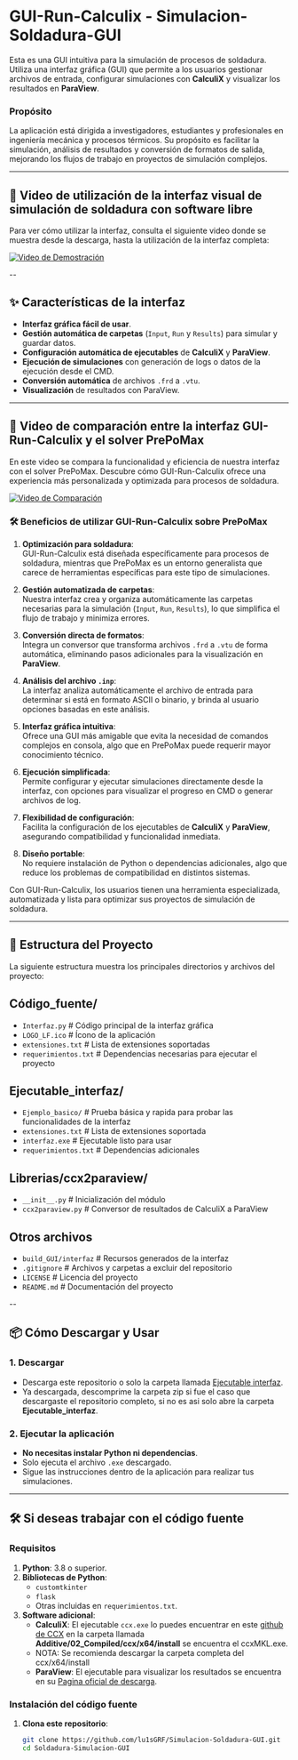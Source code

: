 # GUI-Run-Calculix - Simulacion-Soldadura-GUI
Esta es una GUI intuitiva para la simulación de procesos de soldadura. Utiliza una interfaz gráfica (GUI) que permite a los usuarios gestionar archivos de entrada, configurar simulaciones con **CalculiX** y visualizar los resultados en **ParaView**.

### Propósito
La aplicación está dirigida a investigadores, estudiantes y profesionales en ingeniería mecánica y procesos térmicos. Su propósito es facilitar la simulación, análisis de resultados y conversión de formatos de salida, mejorando los flujos de trabajo en proyectos de simulación complejos.

---

## 🎥 Video de utilización de la interfaz visual de simulación de soldadura con software libre

Para ver cómo utilizar la interfaz, consulta el siguiente video donde se muestra desde la descarga, hasta la utilización de la interfaz completa:

[![Video de Demostración](https://img.youtube.com/vi/GXUdsil8EW0/maxresdefault.jpg)](https://www.youtube.com/watch?v=GXUdsil8EW0)

--

## ✨ Características de la interfaz

- **Interfaz gráfica fácil de usar**.
- **Gestión automática de carpetas** (`Input`, `Run` y `Results`) para simular y guardar datos.
- **Configuración automática de ejecutables** de **CalculiX** y **ParaView**.
- **Ejecución de simulaciones** con generación de logs o datos de la ejecución desde el CMD.
- **Conversión automática** de archivos `.frd` a `.vtu`.
- **Visualización** de resultados con ParaView.

---


## 🎥 Video de comparación entre la interfaz GUI-Run-Calculix y el solver PrePoMax

En este video se compara la funcionalidad y eficiencia de nuestra interfaz con el solver PrePoMax. Descubre cómo GUI-Run-Calculix ofrece una experiencia más personalizada y optimizada para procesos de soldadura.

[![Video de Comparación](https://img.youtube.com/vi/tu_id_del_video/maxresdefault.jpg)](https://www.youtube.com/watch?v=tu_id_del_video)

### 🛠️ Beneficios de utilizar GUI-Run-Calculix sobre PrePoMax

1. **Optimización para soldadura**:  
   GUI-Run-Calculix está diseñada específicamente para procesos de soldadura, mientras que PrePoMax es un entorno generalista que carece de herramientas específicas para este tipo de simulaciones.

2. **Gestión automatizada de carpetas**:  
   Nuestra interfaz crea y organiza automáticamente las carpetas necesarias para la simulación (`Input`, `Run`, `Results`), lo que simplifica el flujo de trabajo y minimiza errores.

3. **Conversión directa de formatos**:  
   Integra un conversor que transforma archivos `.frd` a `.vtu` de forma automática, eliminando pasos adicionales para la visualización en **ParaView**.

4. **Análisis del archivo `.inp`**:  
   La interfaz analiza automáticamente el archivo de entrada para determinar si está en formato ASCII o binario, y brinda al usuario opciones basadas en este análisis.

5. **Interfaz gráfica intuitiva**:  
   Ofrece una GUI más amigable que evita la necesidad de comandos complejos en consola, algo que en PrePoMax puede requerir mayor conocimiento técnico.

6. **Ejecución simplificada**:  
   Permite configurar y ejecutar simulaciones directamente desde la interfaz, con opciones para visualizar el progreso en CMD o generar archivos de log.

7. **Flexibilidad de configuración**:  
   Facilita la configuración de los ejecutables de **CalculiX** y **ParaView**, asegurando compatibilidad y funcionalidad inmediata.

8. **Diseño portable**:  
   No requiere instalación de Python o dependencias adicionales, algo que reduce los problemas de compatibilidad en distintos sistemas.

Con GUI-Run-Calculix, los usuarios tienen una herramienta especializada, automatizada y lista para optimizar sus proyectos de simulación de soldadura.


---

## 📂 Estructura del Proyecto

La siguiente estructura muestra los principales directorios y archivos del proyecto:

## Código_fuente/
- `Interfaz.py`         # Código principal de la interfaz gráfica
- `LOGO_LF.ico`         # Ícono de la aplicación
- `extensiones.txt`     # Lista de extensiones soportadas
- `requerimientos.txt`  # Dependencias necesarias para ejecutar el proyecto

## Ejecutable_interfaz/
- `Ejemplo_basico/`     # Prueba básica y rapida para probar las funcionalidades de la interfaz
- `extensiones.txt`     # Lista de extensiones soportada
- `interfaz.exe`        # Ejecutable listo para usar
- `requerimientos.txt`  # Dependencias adicionales

## Librerias/ccx2paraview/
- `__init__.py`         # Inicialización del módulo
- `ccx2paraview.py`     # Conversor de resultados de CalculiX a ParaView

## Otros archivos
- `build_GUI/interfaz`      # Recursos generados de la interfaz
- `.gitignore`              # Archivos y carpetas a excluir del repositorio
- `LICENSE`                 # Licencia del proyecto
- `README.md`               # Documentación del proyecto


--

## 📦 Cómo Descargar y Usar

### 1. Descargar
- Descarga este repositorio o solo la carpeta llamada [Ejecutable interfaz](https://github.com/lu1sGRF/Simulacion-Soldadura-GUI/tree/main/Ejecutable_intefaz).
- Ya descargada, descomprime la carpeta zip si fue el caso que descargaste el repositorio completo, si no es asi solo abre la carpeta **Ejecutable_interfaz**.

### 2. Ejecutar la aplicación
- **No necesitas instalar Python ni dependencias**.
- Solo ejecuta el archivo `.exe` descargado.
- Sigue las instrucciones dentro de la aplicación para realizar tus simulaciones.

---

## 🛠️ Si deseas trabajar con el código fuente

### Requisitos
1. **Python**: 3.8 o superior.
2. **Bibliotecas de Python**:
   - `customtkinter`
   - `flask`
   - Otras incluidas en `requerimientos.txt`.
3. **Software adicional**:
   - **CalculiX**: El ejecutable `ccx.exe` lo puedes encuentrar en este [github de CCX](https://github.com/PacoOMG2/Ccx-welding-simulation) en la carpeta llamada **Additive/02_Compiled/ccx/x64/install** se encuentra el ccxMKL.exe.
   - NOTA: Se recomienda descargar la carpeta completa del ccx/x64/install
   - **ParaView**: El ejecutable para visualizar los resultados se encuentra en su [Pagina oficial de descarga](https://www.paraview.org/download/).

### Instalación del código fuente
1. **Clona este repositorio**:
   ```bash
   git clone https://github.com/lu1sGRF/Simulacion-Soldadura-GUI.git
   cd Soldadura-Simulacion-GUI
